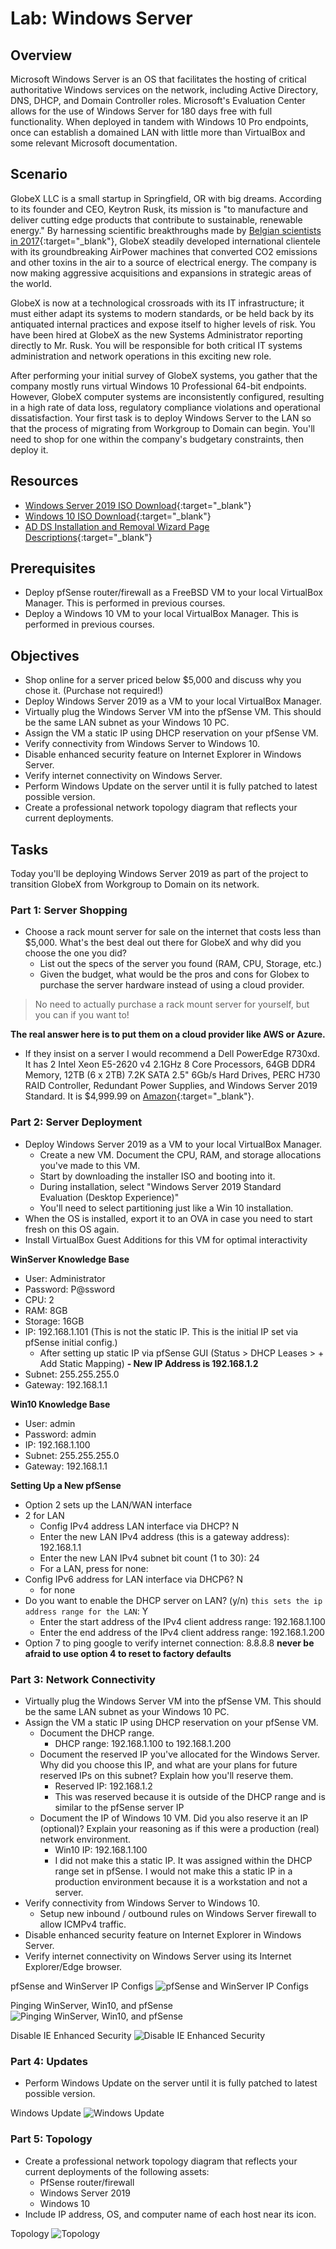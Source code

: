 # Lab: Windows Server

## Overview

Microsoft Windows Server is an OS that facilitates the hosting of critical authoritative Windows services on the network, including Active Directory, DNS, DHCP, and Domain Controller roles. Microsoft's Evaluation Center allows for the use of Windows Server for 180 days free with full functionality. When deployed in tandem with Windows 10 Pro endpoints, once can establish a domained LAN with little more than VirtualBox and some relevant Microsoft documentation.

## Scenario

GlobeX LLC is a small startup in Springfield, OR with big dreams. According to its founder and CEO, Keytron Rusk, its mission is "to manufacture and deliver cutting edge products that contribute to sustainable, renewable energy." By harnessing scientific breakthroughs made by [Belgian scientists in 2017](https://www.mic.com/articles/176543/scientists-figured-out-how-to-convert-polluted-air-into-clean-energy){:target="_blank"}, GlobeX steadily developed international clientele with its groundbreaking AirPower machines that converted CO2 emissions and other toxins in the air to a source of electrical energy. The company is now making aggressive acquisitions and expansions in strategic areas of the world.

GlobeX is now at a technological crossroads with its IT infrastructure; it must either adapt its systems to modern standards, or be held back by its antiquated internal practices and expose itself to higher levels of risk. You have been hired at GlobeX as the new Systems Administrator reporting directly to Mr. Rusk. You will be responsible for both critical IT systems administration and network operations in this exciting new role.

After performing your initial survey of GlobeX systems, you gather that the company mostly runs virtual Windows 10 Professional 64-bit endpoints. However, GlobeX computer systems are inconsistently configured, resulting in a high rate of data loss, regulatory compliance violations and operational dissatisfaction. Your first task is to deploy Windows Server to the LAN so that the process of migrating from Workgroup to Domain can begin. You'll need to shop for one within the company's budgetary constraints, then deploy it.

## Resources

- [Windows Server 2019 ISO Download](https://www.microsoft.com/en-US/evalcenter/evaluate-windows-server-2019?filetype=ISO){:target="_blank"}
- [Windows 10 ISO Download](https://www.icloud.com/iclouddrive/01azgWsJOfzZaBbAj-G3sLWTg#Windows10){:target="_blank"}
- [AD DS Installation and Removal Wizard Page Descriptions](https://docs.microsoft.com/en-us/windows-server/identity/ad-ds/deploy/ad-ds-installation-and-removal-wizard-page-descriptions){:target="_blank"}

## Prerequisites

- Deploy pfSense router/firewall as a FreeBSD VM to your local VirtualBox Manager. This is performed in previous courses.
- Deploy a Windows 10 VM to your local VirtualBox Manager. This is performed in previous courses.

## Objectives

- Shop online for a server priced below $5,000 and discuss why you chose it. (Purchase not required!)
- Deploy Windows Server 2019 as a VM to your local VirtualBox Manager.
- Virtually plug the Windows Server VM into the pfSense VM. This should be the same LAN subnet as your Windows 10 PC.
- Assign the VM a static IP using DHCP reservation on your pfSense VM.
- Verify connectivity from Windows Server to Windows 10.
- Disable enhanced security feature on Internet Explorer in Windows Server.
- Verify internet connectivity on Windows Server.
- Perform Windows Update on the server until it is fully patched to latest possible version.
- Create a professional network topology diagram that reflects your current deployments.

## Tasks

Today you'll be deploying Windows Server 2019 as part of the project to transition GlobeX from Workgroup to Domain on its network.

### Part 1: Server Shopping

- Choose a rack mount server for sale on the internet that costs less than $5,000. What's the best deal out there for GlobeX and why did you choose the one you did?
  - List out the specs of the server you found (RAM, CPU, Storage, etc.)
  - Given the budget, what would be the pros and cons for Globex to purchase the server hardware instead of using a cloud provider.

> No need to actually purchase a rack mount server for yourself, but you can if you want to!

**The real answer here is to put them on a cloud provider like AWS or Azure.**
- If they insist on a server I would recommend a Dell PowerEdge R730xd. It has 2 Intel Xeon E5-2620 v4 2.1GHz 8 Core Processors, 64GB DDR4 Memory, 12TB (6 x 2TB) 7.2K SATA 2.5" 6Gb/s Hard Drives, PERC H730 RAID Controller, Redundant Power Supplies, and Windows Server 2019 Standard. It is $4,999.99 on [Amazon](https://www.amazon.com/Dell-PowerEdge-R730xd-Server-2-1GHz/dp/B07Q3GQZ7X/ref=sr_1_1?dchild=1&keywords=server&qid=1619103283&sr=8-1){:target="_blank"}.

### Part 2: Server Deployment

- Deploy Windows Server 2019 as a VM to your local VirtualBox Manager.
  - Create a new VM. Document the CPU, RAM, and storage allocations you've made to this VM.
  - Start by downloading the installer ISO and booting into it.
  - During installation, select "Windows Server 2019 Standard Evaluation (Desktop Experience)"
  - You'll need to select partitioning just like a Win 10 installation.
- When the OS is installed, export it to an OVA in case you need to start fresh on this OS again.
- Install VirtualBox Guest Additions for this VM for optimal interactivity

**WinServer Knowledge Base**
- User: Administrator
- Password: P@ssword
- CPU: 2
- RAM: 8GB
- Storage: 16GB
- IP: 192.168.1.101 (This is not the static IP.  This is the initial IP set via pfSense initial config.)
  - After setting up static IP via pfSense GUI (Status > DHCP Leases > + Add Static Mapping)
    **- New IP Address is 192.168.1.2**
- Subnet: 255.255.255.0
- Gateway: 192.168.1.1

**Win10 Knowledge Base**
- User: admin
- Password: admin
- IP: 192.168.1.100
- Subnet: 255.255.255.0
- Gateway: 192.168.1.1

**Setting Up a New pfSense**
- Option 2 sets up the LAN/WAN interface
- 2 for LAN
  - Config IPv4 address LAN interface via DHCP? N
  - Enter the new LAN IPv4 address (this is a gateway address): 192.168.1.1
  - Enter the new LAN IPv4 subnet bit count (1 to 30): 24
  - For a LAN, press <ENTER> for none: <ENTER>
- Config IPv6 address for LAN interface via DHCP6? N
  - <ENTER> for none
- Do you want to enable the DHCP server on LAN? (y/n) `this sets the ip address range for the LAN`: Y
  - Enter the start address of the IPv4 client address range: 192.168.1.100
  - Enter the end address of the IPv4 client address range: 192.168.1.200
- Option 7 to ping google to verify internet connection: 8.8.8.8
**never be afraid to use option 4 to reset to factory defaults**

### Part 3: Network Connectivity

- Virtually plug the Windows Server VM into the pfSense VM. This should be the same LAN subnet as your Windows 10 PC.
- Assign the VM a static IP using DHCP reservation on your pfSense VM.
  - Document the DHCP range.
    - DHCP range: 192.168.1.100 to 192.168.1.200
  - Document the reserved IP you've allocated for the Windows Server. Why did you choose this IP, and what are your plans for future reserved IPs on this subnet? Explain how you'll reserve them.
    - Reserved IP: 192.168.1.2
    - This was reserved because it is outside of the DHCP range and is similar to the pfSense server IP
  - Document the IP of Windows 10 VM. Did you also reserve it an IP (optional)? Explain your reasoning as if this were a production (real) network environment.
    - Win10 IP: 192.168.1.100
    - I did not make this a static IP.  It was assigned within the DHCP range set in pfSense.  I would not make this a static IP in a production environment because it is a workstation and not a server.
- Verify connectivity from Windows Server to Windows 10.
  - Setup new inbound / outbound rules on Windows Server firewall to allow ICMPv4 traffic.
- Disable enhanced security feature on Internet Explorer in Windows Server.
- Verify internet connectivity on Windows Server using its Internet Explorer/Edge browser.

pfSense and WinServer IP Configs
![pfSense and WinServer IP Configs](media/lab11-1.png)

Pinging WinServer, Win10, and pfSense
![Pinging WinServer, Win10, and pfSense](media/lab11-2.png)

Disable IE Enhanced Security
![Disable IE Enhanced Security](media/lab11-3.png)

### Part 4: Updates

- Perform Windows Update on the server until it is fully patched to latest possible version.

Windows Update
![Windows Update](media/lab11-4.png)

### Part 5: Topology

- Create a professional network topology diagram that reflects your current deployments of the following assets:
  - PfSense router/firewall
  - Windows Server 2019
  - Windows 10
- Include IP address, OS, and computer name of each host near its icon.

Topology
![Topology](media/lab11-5.png)